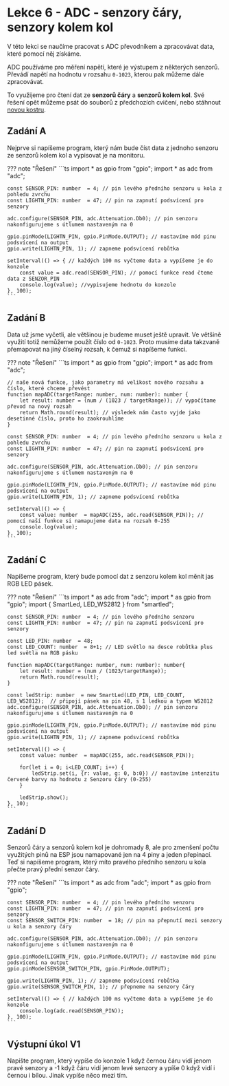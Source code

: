 # Lekce 6 - ADC - senzory čáry, senzory kolem kol 

V této lekci se naučíme pracovat s ADC převodníkem a zpracovávat data, které pomocí něj získáme.

ADC používáme pro měření napětí, které je výstupem z některých senzorů.
Převádí napětí na hodnotu v rozsahu `0-1023`, kterou pak můžeme dále zpracovávat.

To využijeme pro čtení dat ze **senzorů čáry** a **senzorů kolem kol**.
Své řešení opět můžeme psát do souborů z předchozích cvičení, nebo stáhnout [novou kostru](./project6.zip).

## Zadání A

Nejprve si napíšeme program, který nám bude číst data z jednoho senzoru ze senzorů kolem kol a vypisovat je na monitoru.

??? note "Řešení"
    ```ts
    import * as gpio from "gpio";
    import * as adc from "adc";

    const SENSOR_PIN: number  = 4; // pin levého předního senzoru u kola z pohledu zvrchu
    const LIGHTN_PIN: number  = 47; // pin na zapnutí podsvícení pro senzory

    adc.configure(SENSOR_PIN, adc.Attenuation.Db0); // pin senzoru nakonfigurujeme s útlumem nastaveným na 0

    gpio.pinMode(LIGHTN_PIN, gpio.PinMode.OUTPUT); // nastavíme mód pinu podsvícení na output 
    gpio.write(LIGHTN_PIN, 1); // zapneme podsvícení robůtka

    setInterval(() => { // každých 100 ms vyčteme data a vypíšeme je do konzole
        const value = adc.read(SENSOR_PIN); // pomocí funkce read čteme data z SENZOR_PIN
        console.log(value); //vypisujeme hodnotu do konzole
    }, 100);
    ```

## Zadání B

Data už jsme vyčetli, ale většinou je budeme muset ještě upravit.
Ve většině využití totiž nemůžeme použít číslo od `0-1023`.
Proto musíme data takzvaně přemapovat na jiný číselný rozsah, k čemuž si napíšeme funkci.

??? note "Řešení"
    ```ts
    import * as gpio from "gpio";
    import * as adc from "adc";

    // naše nová funkce, jako parametry má velikost nového rozsahu a číslo, které chceme převést
    function mapADC(targetRange: number, num: number): number {
        let result: number = (num / (1023 / targetRange)); // vypočítame převod na nový rozsah
        return Math.round(result); // výsledek nám často vyjde jako desetinné číslo, proto ho zaokrouhlíme
    }

    const SENSOR_PIN: number  = 4; // pin levého předního senzoru u kola z pohledu zvrchu
    const LIGHTN_PIN: number  = 47; // pin na zapnutí podsvícení pro senzory

    adc.configure(SENSOR_PIN, adc.Attenuation.Db0); // pin senzoru nakonfigurujeme s útlumem nastaveným na 0

    gpio.pinMode(LIGHTN_PIN, gpio.PinMode.OUTPUT); // nastavíme mód pinu podsvícení na output 
    gpio.write(LIGHTN_PIN, 1); // zapneme podsvícení robůtka

    setInterval(() => {
        const value: number  = mapADC(255, adc.read(SENSOR_PIN)); // pomocí naší funkce si namapujeme data na rozsah 0-255
        console.log(value);
    }, 100);
    ```

## Zadání C

Napíšeme program, který bude pomocí dat z senzoru kolem kol měnit jas RGB LED pásek.

??? note "Řešení"
    ```ts
    import * as adc from "adc";
    import * as gpio from "gpio";
    import { SmartLed, LED_WS2812 } from "smartled";

    const SENSOR_PIN: number  = 4; // pin levého předního senzoru 
    const LIGHTN_PIN: number  = 47; // pin na zapnutí podsvícení pro senzory

    const LED_PIN: number  = 48;
    const LED_COUNT: number  = 8+1; // LED světlo na desce robůtka plus led světla na RGB pásku
    
    function mapADC(targetRange: number, num: number): number{
        let result: number = (num / (1023/targetRange));
        return Math.round(result);
    }

    const ledStrip: number  = new SmartLed(LED_PIN, LED_COUNT, LED_WS2812);  // připojí pásek na pin 48, s 1 ledkou a typem WS2812
    adc.configure(SENSOR_PIN, adc.Attenuation.Db0); // pin senzoru nakonfigurujeme s útlumem nastaveným na 0

    gpio.pinMode(LIGHTN_PIN, gpio.PinMode.OUTPUT); // nastavíme mód pinu podsvícení na output 
    gpio.write(LIGHTN_PIN, 1); // zapneme podsvícení robůtka

    setInterval(() => {
        const value: number  = mapADC(255, adc.read(SENSOR_PIN));
        
        for(let i = 0; i<LED_COUNT; i++) {
            ledStrip.set(i, {r: value, g: 0, b:0}) // nastavíme intenzitu červené barvy na hodnotu z Senzoru čáry (0-255)
        }
        
        ledStrip.show();
    }, 10); 
    ```

## Zadání D
Senzorů čáry a senzorů kolem kol je dohromady 8, ale pro zmenšení počtu využitých pinů na ESP jsou namapované jen na 4 piny a jeden přepínací. Teď si napíšeme program, který míto pravého předního senzoru u kola přečte pravý přední senzor čáry.

??? note "Řešení"
    ```ts
    import * as adc from "adc";
    import * as gpio from "gpio";

    const SENSOR_PIN: number  = 4; // pin levého předního senzoru 
    const LIGHTN_PIN: number  = 47; // pin na zapnutí podsvícení pro senzory
    const SENSOR_SWITCH_PIN: number  = 18; // pin na přepnutí mezi senzory u kola a senzory čáry

    adc.configure(SENSOR_PIN, adc.Attenuation.Db0); // pin senzoru nakonfigurujeme s útlumem nastaveným na 0

    gpio.pinMode(LIGHTN_PIN, gpio.PinMode.OUTPUT); // nastavíme mód pinu podsvícení na output 
    gpio.pinMode(SENSOR_SWITCH_PIN, gpio.PinMode.OUTPUT);

    gpio.write(LIGHTN_PIN, 1); // zapneme podsvícení robůtka
    gpio.write(SENSOR_SWITCH_PIN, 1); // přepneme na senzory čáry

    setInterval(() => { // každých 100 ms vyčteme data a vypíšeme je do konzole
        console.log(adc.read(SENSOR_PIN));
    }, 100);
    ```

## Výstupní úkol V1

Napište program, který vypíše do konzole 1 když černou čáru vidí jenom pravé senzory a -1 když čáru vidí jenom levé senzory a ypíše 0 když vidí i černou i bílou. Jinak vypíše něco mezi tím.
<!--
??? note "Řešení"
```ts
import * as gpio from "gpio";
import * as adc from "adc";

function mapADC(targetRange: number, num: number): number {
    let result: number = (num / (1023 / targetRange)); // vypočítame převod na nový rozsah
    return result; // výsledek nám často vyjde jako desetinné číslo, proto ho zaokrouhlíme
}

const RIGHT_UP_PIN: number  = 4;
const RIGHT_DOWN_PIN: number  = 5;
const LEFT_UP_PIN: number  = 6;
const LEFT_DOWN_PIN: number  = 7;
const PIN_LENT: number  = 47 // pin podsvícení
const PIN_SWITCH: number  = 18 // pin přepínaní mezi krajními a prostředními senzory


adc.configure(RIGHT_UP_PIN, adc.Attenuation.Db0);
adc.configure(RIGHT_DOWN_PIN, adc.Attenuation.Db0);
adc.configure(LEFT_UP_PIN, adc.Attenuation.Db0);
adc.configure(LEFT_DOWN_PIN, adc.Attenuation.Db0);

gpio.pinMode(PIN_SWITCH, gpio.PinMode.OUTPUT);
gpio.pinMode(PIN_LENT, gpio.PinMode.OUTPUT);

gpio.write(PIN_SWITCH, 1); // zakomentovat jestli chceme krajní senzory
gpio.write(PIN_LENT, 1);

setInterval(() => { // každých 100 ms vyčteme data a vypíšeme je do konzole
    let right_up_value: number = adc.read(RIGHT_UP_PIN);
    let right_down_value: number = adc.read(RIGHT_DOWN_PIN);
    let left_up_value: number = adc.read(LEFT_UP_PIN);
    let left_down_value: number = adc.read(LEFT_DOWN_PIN);

    right_up_value = mapADC(0.5, right_up_value);
    right_down_value = mapADC(0.5, right_down_value);
    left_up_value = mapADC(0.5, left_up_value);
    left_down_value = mapADC(0.5, left_down_value);

    let right_value: number = right_up_value + right_down_value;
    let left_value: number = left_up_value + left_down_value;

    let result: number =  right_value - left_value; 
    
    console.log(result); 
    
}, 1000);

``` -->












